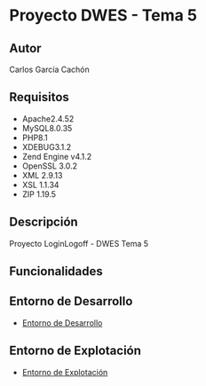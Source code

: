 # Proyecto DWES - Tema 5
## Autor
Carlos García Cachón
## Requisitos
   - Apache2.4.52
   - MySQL8.0.35
   - PHP8.1
   - XDEBUG3.1.2
   - Zend Engine v4.1.2
   - OpenSSL 3.0.2
   - XML 2.9.13
   - XSL 1.1.34
   - ZIP 1.19.5
## Descripción
Proyecto LoginLogoff - DWES Tema 5

## Funcionalidades

## Entorno de Desarrollo
   - [Entorno de Desarrollo](http://daw214.isauces.local/214DWESLoginLogoffTema5/indexLoginLogoffTema5.php)

## Entorno de Explotación
   - [Entorno de Explotación](https://daw214.ieslossauces.es/214DWESLoginLogoffTema5/indexLoginLogoffTema5.php)
